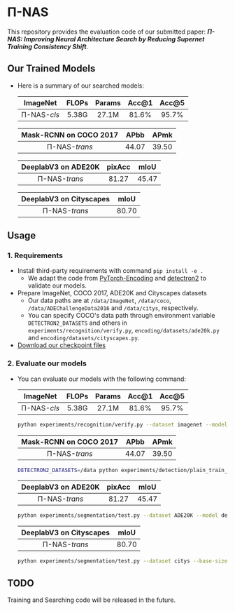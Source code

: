# Π-NAS
This repository provides the evaluation code of our submitted paper: ***Π-NAS: Improving Neural Architecture Search by Reducing Supernet Training Consistency Shift***.

## Our Trained Models 
- Here is a summary of our searched models:

    |    ImageNet    |  FLOPs    |   Params |   Acc@1   |   Acc@5   |
    |:---------:|:---------:|:---------:|:---------:|:---------:|
    | Π-NAS-*cls*    |   5.38G     |	27.1M    |      81.6%    |      95.7%   |

    |    Mask-RCNN on COCO 2017   |  APbb   |   APmk |
    |:---------:|:---------:|:---------:|
    | Π-NAS-*trans*    |      44.07   |      39.50   |

    |    DeeplabV3 on ADE20K    |  pixAcc   |   mIoU |
    |:---------:|:---------:|:---------:|
    | Π-NAS-*trans*    |      81.27    |      45.47   |

    |    DeeplabV3 on Cityscapes   |   mIoU |
    |:---------:|:---------:|
    | Π-NAS-*trans*    |     80.70   |

## Usage
### 1. Requirements
- Install third-party requirements with command `pip install -e .`
	- We adapt the code from [PyTorch-Encoding](https://github.com/zhanghang1989/PyTorch-Encoding) and [detectron2](https://github.com/facebookresearch/detectron2) to validate our models.
- Prepare ImageNet, COCO 2017, ADE20K and Cityscapes datasets
    - Our data paths are at `/data/ImageNet`, `/data/coco`, `/data/ADEChallengeData2016` and `/data/citys`, respectively.
    - You can specify COCO's data path through environment variable `DETECTRON2_DATASETS` and others in `experiments/recognition/verify.py`, `encoding/datasets/ade20k.py` and `encoding/datasets/cityscapes.py`.
- [Download our checkpoint files](https://drive.google.com/drive/folders/1GAOAtLz8appoEdMpO2_s6DajJZ4RZJGv?usp=sharing)

### 2. Evaluate our models

- You can evaluate our models with the following command:

    |    ImageNet    |  FLOPs    |   Params |   Acc@1   |   Acc@5   |
    |:---------:|:---------:|:---------:|:---------:|:---------:|
    | Π-NAS-*cls*    |   5.38G     |	27.1M    |      81.6%    |      95.7%   |

    ```bash
    python experiments/recognition/verify.py --dataset imagenet --model alone_resnest50 --choice-indices 3 0 1 3 2 3 1 2 0 3 2 1 3 0 3 2 --resume /path/to/PiNAS_cls.pth.tar
    ```

    |    Mask-RCNN on COCO 2017    |  APbb   |   APmk |
    |:---------:|:---------:|:---------:|
    | Π-NAS-*trans*    |      44.07   |      39.50   |

    ```bash
    DETECTRON2_DATASETS=/data python experiments/detection/plain_train_net.py --config-file experiments/detection/configs/mask_rcnn_ResNeSt_50_FPN_syncBN_1x.yaml --num-gpus 8 --eval-only MODEL.WEIGHTS /path/to/PiNAS_trans_COCO.pth MODEL.RESNETS.CHOICE_INDICES [3,3,3,3,1,1,3,3,3,0,0,1,1,0,2,1]
    ```

    |    DeeplabV3 on ADE20K    |  pixAcc   |   mIoU |
    |:---------:|:---------:|:---------:|
    | Π-NAS-*trans*    |      81.27    |      45.47   |

    ```bash
    python experiments/segmentation/test.py --dataset ADE20K --model deeplab --backbone alone_resnest50 --choice-indices 3 3 3 3 1 1 3 3 3 0 0 1 1 0 2 1 --aux --se-loss --resume /path/to/PiNAS_trans_ade.pth.tar --eval
    ```

    |    DeeplabV3 on Cityscapes   |   mIoU |
    |:---------:|:---------:|
    | Π-NAS-*trans*    |     80.70   |

    ```bash
    python experiments/segmentation/test.py --dataset citys --base-size 2048 --crop-size 768 --model deeplab --backbone alone_resnest50 --choice-indices 3 3 3 3 1 1 3 3 3 0 0 1 1 0 2 1 --aux --se-loss --resume /path/to/PiNAS_trans_citys.pth.tar --eval
    ```

## TODO
Training and Searching code will be released in the future.
